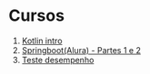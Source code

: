 # Cursos

1. [Kotlin intro](kotlin-intro/README.md)
2. [Springboot(Alura) - Partes 1 e 2](springboot/forum/README.md)
3. [Teste desempenho](teste-desempenho/README.md)
